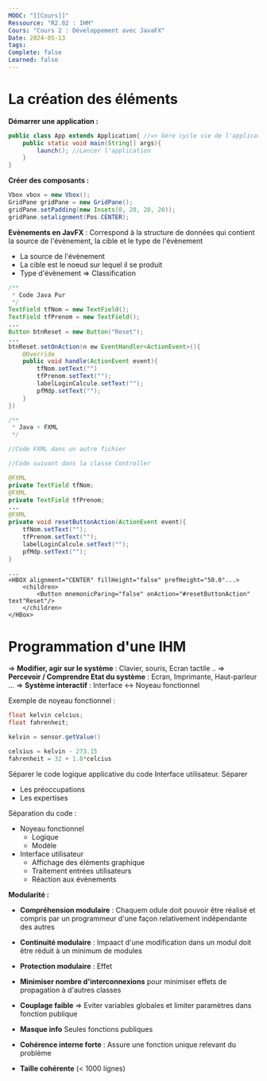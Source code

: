 ```yaml
---
MOOC: "[[Cours]]"
Ressource: "R2.02 : IHM"
Cours: "Cours 2 : Développement avec JavaFX"
Date: 2024-05-13
tags: 
Complete: false
Learned: false
---
```

# La création des éléments
**Démarrer une application :**
```Java
public class App extends Application{ //=> Gère cycle vie de l'application
	public static void main(String[] args){
		launch(); //Lancer l'application
	}
}
```

**Créer des composants :**
```Java
Vbox vbox = new Vbox();
GridPane gridPane = new GridPane();
gridPane.setPadding(new Insets(0, 20, 20, 20));
gridPane.setalignment(Pos.CENTER);
```

**Evènements en JavFX** : Correspond à la structure de données qui contient la source de l'évènement, la cible et le type de l'évènement
- La source de l'évènement
- La cible est le noeud sur lequel il se produit
- Type d'évènement ⇒ Classification


```Java
/**
 * Code Java Pur
 */
TextField tfNom = new TextField();
TextField tfPrenom = new TextField();
...
Button btnReset = new Button("Reset");
...
btnReset.setOnAction(n ew EventHandler<ActionEvent>(){
	@Override
	public void handle(ActionEvent event){
		tfNom.setText("")
		tfPrenom.setText("");
		labelLoginCalcule.setText("");
		pfMdp.setText("");
	}
})
```

```Java
/**
 * Java + FXML
 */

//Code FXML dans un autre fichier

//Code suivant dans la classe Controller 

@FXML
private TextField tfNom;
@FXML
private TextField tfPrenom;
...
@FXML
private void resetButtonAction(ActionEvent event){
	tfNom.setText("");
	tfPrenom.setText("");
	labelLoginCalcule.setText("");
	pfMdp.setText("");
}
```

```FXML
...
<HBOX alignment="CENTER" fillHeight="false" prefHeight="50.0"...>
	<children>
		<Button mnemonicParing="false" onAction="#resetButtonAction" text"Reset"/>
	</children>
</HBox>
```
# Programmation d'une IHM
⇒ **Modifier, agir sur le système** : Clavier, souris, Ecran tactile ..
⇒ **Percevoir / Comprendre Etat du système** : Ecran, Imprimante, Haut-parleur ...
⇒ **Système interactif** : Interface ↔ Noyeau fonctionnel

Exemple de noyeau fonctionnel :
```Java
float kelvin celcius;
float fahrenheit;

kelvin = sensor.getValue()

celsius = kelvin - 273.15
fahrenheit = 32 + 1.8*celcius
```

Séparer le code logique applicative du code Interface utilisateur.
Séparer
- Les préoccupations
- Les expertises

Séparation du code :
- Noyeau fonctionnel
	- Logique
	- Modèle
- Interface utilisateur
	- Affichage des éléments graphique
	- Traitement entrées utilisateurs
	- Réaction aux évènements

**Modularité :**
- **Compréhension modulaire** : Chaquem odule doit pouvoir être réalisé et compris par un programmeur d'une façon relativement indépendante des autres
- **Continuité modulaire** : Impaact d'une modification dans un modul doit être réduit à un minimum de modules
- **Protection modulaire** : Effet 

- **Minimiser nombre d'interconnexions** pour minimiser effets de propagation à d'autres classes
- **Couplage faible** ⇒ Eviter variables globales et limiter paramètres dans fonction publique
- **Masque info** Seules fonctions publiques
- **Cohérence interne forte** : Assure une fonction unique relevant du problème
- **Taille cohérente** (< 1000 lignes)